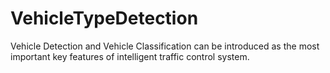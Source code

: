 # VehicleTypeDetection
Vehicle Detection and Vehicle Classification can be introduced as the most important key features of intelligent traffic control system.
